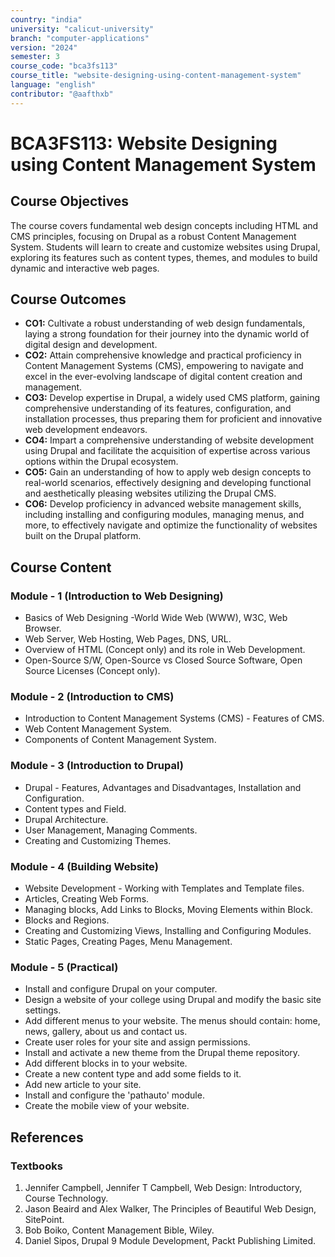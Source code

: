 ```yaml
---
country: "india"
university: "calicut-university"
branch: "computer-applications"
version: "2024"
semester: 3
course_code: "bca3fs113"
course_title: "website-designing-using-content-management-system"
language: "english"
contributor: "@aafthxb"
---
```


# BCA3FS113: Website Designing using Content Management System

## Course Objectives
The course covers fundamental web design concepts including HTML and CMS principles, focusing on Drupal as a robust Content Management System. Students will learn to create and customize websites using Drupal, exploring its features such as content types, themes, and modules to build dynamic and interactive web pages.

## Course Outcomes
* **CO1:** Cultivate a robust understanding of web design fundamentals, laying a strong foundation for their journey into the dynamic world of digital design and development.
* **CO2:** Attain comprehensive knowledge and practical proficiency in Content Management Systems (CMS), empowering to navigate and excel in the ever-evolving landscape of digital content creation and management.
* **CO3:** Develop expertise in Drupal, a widely used CMS platform, gaining comprehensive understanding of its features, configuration, and installation processes, thus preparing them for proficient and innovative web development endeavors.
* **CO4:** Impart a comprehensive understanding of website development using Drupal and facilitate the acquisition of expertise across various options within the Drupal ecosystem.
* **CO5:** Gain an understanding of how to apply web design concepts to real-world scenarios, effectively designing and developing functional and aesthetically pleasing websites utilizing the Drupal CMS.
* **CO6:** Develop proficiency in advanced website management skills, including installing and configuring modules, managing menus, and more, to effectively navigate and optimize the functionality of websites built on the Drupal platform.

## Course Content

### Module - 1 (Introduction to Web Designing)
* Basics of Web Designing -World Wide Web (WWW), W3C, Web Browser.
* Web Server, Web Hosting, Web Pages, DNS, URL.
* Overview of HTML (Concept only) and its role in Web Development.
* Open-Source S/W, Open-Source vs Closed Source Software, Open Source Licenses (Concept only).

### Module - 2 (Introduction to CMS)
* Introduction to Content Management Systems (CMS) - Features of CMS.
* Web Content Management System.
* Components of Content Management System.

### Module - 3 (Introduction to Drupal)
* Drupal - Features, Advantages and Disadvantages, Installation and Configuration.
* Content types and Field.
* Drupal Architecture.
* User Management, Managing Comments.
* Creating and Customizing Themes.

### Module - 4 (Building Website)
* Website Development - Working with Templates and Template files.
* Articles, Creating Web Forms.
* Managing blocks, Add Links to Blocks, Moving Elements within Block.
* Blocks and Regions.
* Creating and Customizing Views, Installing and Configuring Modules.
* Static Pages, Creating Pages, Menu Management.

### Module - 5 (Practical)
* Install and configure Drupal on your computer.
* Design a website of your college using Drupal and modify the basic site settings.
* Add different menus to your website. The menus should contain: home, news, gallery, about us and contact us.
* Create user roles for your site and assign permissions.
* Install and activate a new theme from the Drupal theme repository.
* Add different blocks in to your website.
* Create a new content type and add some fields to it.
* Add new article to your site.
* Install and configure the 'pathauto' module.
* Create the mobile view of your website.

## References
### Textbooks
1.  Jennifer Campbell, Jennifer T Campbell, Web Design: Introductory, Course Technology.
2.  Jason Beaird and Alex Walker, The Principles of Beautiful Web Design, SitePoint.
3.  Bob Boiko, Content Management Bible, Wiley.
4.  Daniel Sipos, Drupal 9 Module Development, Packt Publishing Limited.